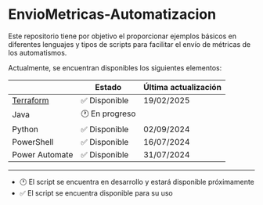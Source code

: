 # EnvioMetricas-Automatizacion

Este repositorio tiene por objetivo el proporcionar ejemplos básicos en diferentes lenguajes y tipos
de scripts para facilitar el envío de métricas de los automatismos.  

Actualmente, se encuentran disponibles los siguientes elementos:

|                                    | Estado                        | Última actualización |
|------------------------------------|-------------------------------|----------------------|
| [Terraform](./Terraform/README.md) | :white_check_mark: Disponible | 19/02/2025           |
| Java                               | :clock1: En progreso          |                      |
| Python                             | :white_check_mark: Disponible | 02/09/2024           |
| PowerShell                         | :white_check_mark: Disponible | 16/07/2024           |
| Power Automate                     | :white_check_mark: Disponible | 31/07/2024           |

---

- :clock1: El script se encuentra en desarrollo y estará disponible próximamente
- :white_check_mark: El script se encuentra disponible para su uso
